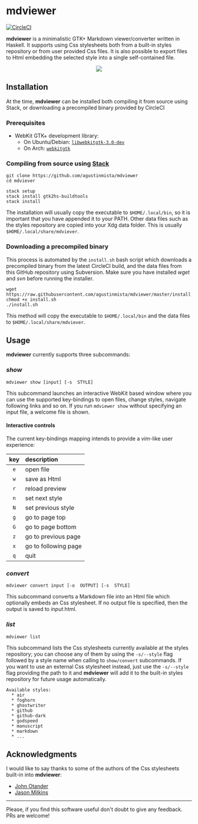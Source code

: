 # mdviewer
[![CircleCI](https://circleci.com/gh/agustinmista/mdviewer.svg?style=svg)](https://circleci.com/gh/agustinmista/mdviewer)

__mdviewer__ is a minimalistic GTK+ Markdown viewer/converter written in
Haskell. It supports using Css stylesheets both from a built-in styles
repository or from user provided Css files. It is also possible to export files
to Html embedding the selected style into a single self-contained file. 

<center><img src="http://i.imgur.com/X7O6OCW.gif"></center>

## Installation

At the time, __mdviewer__ can be installed both compiling it from source
using Stack, or downloading a precompiled binary provided by CircleCI

### Prerequisites

* WebKit GTK+ development library:
   + On Ubuntu/Debian: [`libwebkitgtk-3.0-dev`](http://packages.ubuntu.com/precise/libwebkitgtk-3.0-dev)
   + On Arch: [`webkitgtk`](https://www.archlinux.org/packages/extra/x86_64/webkitgtk/)

### Compiling from source using [Stack](https://www.haskellstack.org/)
```
git clone https://github.com/agustinmista/mdviewer
cd mdviever

stack setup
stack install gtk2hs-buildtools 
stack install
```

The installation will usually copy the executable to `$HOME/.local/bin`, so it
is important that you have appended it to your PATH. Other data files such as
the styles repository are copied into your Xdg data folder. This is usually
`$HOME/.local/share/mdviever`.

### Downloading a precompiled binary
This process is automated by the `install.sh` bash script which downloads 
a precompiled binary from the latest CircleCI build, and the data files from
this GitHub repository using Subversion. Make sure you have installed _wget_
and _svn_ before running the installer.

```
wget https://raw.githubusercontent.com/agustinmista/mdviewer/master/install.sh
chmod +x install.sh
./install.sh
```

This method will copy the executable to `$HOME/.local/bin` and the data files 
to `$HOME/.local/share/mdviever`.

## Usage

__mdviewer__ currently supports three subcommands:

### _show_

`mdviewer show [input] [-s  STYLE]` 

This subcommand launches an interactive WebKit based window where you can use
the supported key-bindings to open files, change styles, navigate following
links and so on. If you run `mdviewer show` without specifying an input file,
a welcome file is shown.

#### Interactive controls

The current key-bindings mapping intends to provide a _vim_-like user
experience:

| key |  description          |
|:---:|:----------------------|
| `e` | open file             |
| `w` | save as Html          |
| `r` | reload preview        |
| `n` | set next style        |
| `N` | set previous style    |
| `g` | go to page top        |
| `G` | go to page bottom     |
| `z` | go to previous page   |
| `x` | go to following page  |
| `q` | quit                  |

### _convert_ 

`mdviewer convert input [-o  OUTPUT] [-s  STYLE]`

This subcommand converts a Markdown file into an Html file which optionally
embeds an Css stylesheet. If no output file is specified, then the output is
saved to _input_.html.

### _list_

`mdviewer list`

This subcommand lists the Css stylesheets currently available at the styles
repository; you can choose any of them by using the `-s/--style` flag followed
by a style name when calling to `show/convert` subcommands. If you want to use
an external Css stylesheet instead, just use the `-s/--style` flag providing
the path to it and __mdviewer__ will add it to the built-in styles repository
for future usage automatically. 

```
Available styles:
  * air
  * foghorn
  * ghostwriter
  * github
  * github-dark
  * godspeed
  * manuscript
  * markdown
  * ...
``` 

## Acknowledgments
I would like to say thanks to some of the authors of the Css stylesheets built-in into
__mdviewer__:
* [John Otander](https://github.com/johnotander)
* [Jason Milkins](https://github.com/jasonm23)

-------------------------------------------------------------------------------
Please, if you find this software useful don't doubt to give any feedback. PRs
are welcome!
